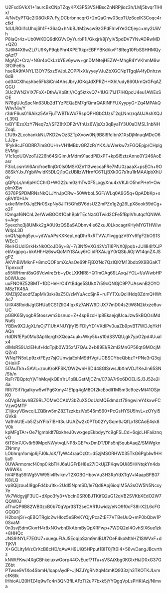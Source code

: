 U2FsdGVkX1+1aurcBxCNpTZqyKPX3P53VSHBscZnNRPjioz3h/LMj5bvqrTlHIx/
4/NvEyPTQc2I08OkR7uFyjDCbrbnncqrO+2nQaOnw03cpTUz6ceIK3Coqc4rcfkf
1dULRGiI1cUhojSh1F+36aQ+hNbBJtM2wcw9zGPdFlrlvIYeGCfjeyc+my2UiiVh
P8IaQr4z+Ub0WKDQ9dKGVvOyYurbF1l/Gkxjrl/8jYyiV5pdDV7YNvADRwMD+QZ0
3J6M4X6wZLi7U9KyP9qbPhr4XPETtkprEBFYBKd/kvF18Reg10FbSSHHMQyqAzf7
MgAjC+Crz/+NGr4oCkLzbYEv6yww+gnDMNtejHEZW+MhgR4YVKhmM6w3fOlFe6Is
hseRA9fANYL13OY7Sxz5VJpLZOPPIxXI/yyeyVJuZbXGCNp1TgqIA4fyDnhzw6dB
od34CXIhqshbe5Fk8iCni4AhsJbryJGKqJdXPRZHHXhI/udy860UrnQrGFqAZGGU
3Uc2WN2VIX7FoX+DthA/KbBtl///Cg5ktkvQ7+1UGI71J17lHQpcU4eu1AWEsSOE
N78gUJqSpcNn63Ub2dTYzPEQaEM7gfQmrQARlNFFUXyypyG+Zq4MPAkQWhvNiv/Y
r3drF6us016Aikz5AVFjuTWBTkWx7RspQPHGbCUzsT2qLNmzrqAUJAshXQJrL39Q
tvBY1EzxXzY7Neq7z//SFZ8tXOF2rVfnUz6WjsXz3qBya1Y3U0aDMSL1nbNHZoqL
L1U9x2LcohankkNU7KD2wOz3ZTpXvow0Nj9B8l9fcIbnX1XsDjMnuqMDcO6LJJp+
1Pyk9cJFGDRR7im8OUHr+VH1MBbvGRZzR/YKXJuWerkw7zFGQEpjp/CHplgEVMgi
V1c1qoUQVzoTJ226h64SiGimJrMdm91acdPiDxPT+kpSI5ztzAnno0Y246AoEasr
F3icLcsrnVi6Arcfroe1InjGr0Is0MSr0Zn113weccaFRe7MU0zaaaX+psECh+9O
88SkYJxJYgbWwldK5DLQj1pCzUBIlzWHrnfC6TLjBXk0G7s1ru1IrMAAlpbXhUdv
gQPpLs/m6pHlCChrD+WG22um0zrhTw0F5LxgyXnu4xVKJIiO5hnPHe1+OwpImXBw
6378PSPDMRNsNkQLJYnJpCRw+50WrboL5GF/WLq0A9G5q+QpADbKp+sqBVtf0HUv
sxkelMmfXiJqENr0SxpNy8JlTt5GfxBV6dsUZ2mPZx1g2g26LpX8ook59dCg+o2F
IQmga16NCnL2e/WwBGOX1OahBplrTEcNz4GTwid2CFe5fBpIVhutqcfQNWAs+Aqe
5yexchq3j8UMkk2gA0U9zQSBaSAObnv4ie6ZxuJ0LkocagrKHyMYGTHWIwW4pL3D
snQ1/sjphg5yu+ydWuAPsKXKepLnqDhrRxRTVWJ1ivggqzV6Yv6fgF2bOS1SWEcC
RlelH3UdlGrkHxNk0CoJD6y+8/+7/3Nf9vXG42VoTl6PNX0jlpqb+JUll84lfXJP
ebVxgpyq+bkAHhHz6swQoMlYtSAuy6/CiblRXAiJgY0rQSbJiGjIW14qnZXJSgPZ
AKVhBWMknF+8mcQOFbmXcAaOe69hFjBXfNc7QzIQKfM13bdb9X9BGaKTTipnxcdf
a55WHmnt8sG6VdwIreErb+yDcLXKNR8+QTmOAg69LAxqJYOL+f/uWwbHPb0WUuze
uuFNO9Z52BMT+1DDHeHrO4YtBdge5SUkX7r59cQNGjC9P7UAswnB2OYOM8zTK45A
XMZIj9ZeodfZapMi/3sk/8sZ5C/zMYuAccSjnR+ruFYTXuQcIIHdq8ZdmQHWtAc7
UiIX48RoidiJgtGHUa9CS1ZlIG4IqxKz7ANW9DlJX77mD04s2tW8N2ktxze8uvUC
pGBK65lyogbR5tosswm3bsnuo+Z+4spBzcHIp8EkaejqlUcaJzwSkBQOsiMdNu6j
YBBw9X2JgXLfeOj711UhANUYjfy15lFDlyYD1VXdlPv0uaZb9pvBT7WDJqYkHAQn
rtdDNfEPp0Mu3AplilqrgfkXQoa4uuk+Wky5k+s10dSSVQUjgk7ypG2pd4Uualx4
dIMsRS9UclEHuf+lddTpjb0W35xfJ7QAu2+b89EI/R2mI2MnGP56qtGMOcjMQZnG
WNqFN5xLp9zxtFEyz7sjCUnwjaExhMStHVg/UCBSCYbeQbbzT+PNe3rQ3qjOHnHF
5I7AuTkh+5AVL+zouK/oKFSK/OW2wnHSD448GlSrwsJbXmVDJ1KeJln65SN/Sb/n
RsFr7BQptqYjV1hMqvjkQEn1rU1pBLGstMjCZm/C73A7r9o6DOELiSJ3J52e2l4a
RR/7Sif7tgaIkyw5wfPg6Xmy41E1pq4gM8Of2kcEodlt1M5m3c9ozvMt41OSjnK0
oQVgBclavhBZ9RL7OMeOCAbV3bZuXSOdUcMQEdmdzf79ngwireY4kxwFCVzwQMTF
Z1ijkxyVBwcqILZQBrw5mZ8ZTzzkbzlVe545m560+PcGsHYSU5hvL+zOYyI5GVk8
Va1hhUtE+b5IZsiYFib7lBHt3uIJUAZw2x0PTb02YyGqm6JQfLx18CAoE4sk8V0k
kpMFgTAr+Oe71gmbIdf7BxkheJ0vwxgepEkbdyyYc9gFSLCd+6qjcLHFaiiznqvO
6tT8in7JCv8r59MpcNWytvqLNP8xGEFvxDmDT/DFs5nj5qubAaqZ/SMWgknZNmny
LObhrqn1omjp6jFJ0kJoX/TyW44/aaOzOt+d5zjMSGRHW035TkG6PgblwfHHIja9
0UWArmomcf40np0ikbTHJ6aUGFrBH8e27iDkUjZFKqwQUi85H/NtqkYn4dxW6WKs
hV4F8q59lWg5VW95IvlRviknvT2XOBGHbovVu3H3RpYdXTqV+l4aapBFB07K8/LQ
vp8Qijzxu4I8gpFd4bu1tk+2UdI5NpmSD/le7Qd8Apj6ioqIM5A3sOW5N5Ncxy7e
Vk7WdgyjjF3UC+dXpo3fy3+VbcIn0SR0BJTKifQ2uG12qVB2SVKbXEdO2W7QQW0J
aThuQP6B82WB0zcB0b70qVpr3ST2seCAR1Uwidz/eNO9f0cF38IrX2L6cFGGQQOI
H2bonjS/+qEBQTRgic2wHIoz5eSRvKYQjyPcaZtEF7VTBeUuQ+mP0bQbw1P0SxaM
0n3svj5dmCkvrH4r8xNOwbnDkAbmByQpXRFwp+7WDQ2eI4GvhSlX6ue1zk+8HHQc
JNS9INYLF7EGU7+xueguFIAJ5EoqipSzm9mIBUf7OeF4koMthHZ1SWVxF+dTjKVI
X+GCLltyM/zCrXcB8cHD/qAwAH9UiQ5HPput1BIT0jTt0I4+56vvDangJBcvrthz
kNWtFKwJ4XgCBhkeiuxwGorp44CvEucf71Tu+sVSAiXbg0KGIxHiJD0xG37GZ6bt
PTwse9V1Xo4SbmH/lqaprAydP+JjNZJYgRNXqM4mKQ933zjh3TKOTKJLvmcfK6tk
lHhioAU20H1Z4q9wTc4r/3QN3fILAFzTi2uP7bxk5jYYQgqVpLsPHKiAzj/Nlmva
